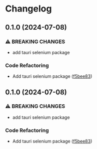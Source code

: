 # Changelog

## 0.1.0 (2024-07-08)


### ⚠ BREAKING CHANGES

* add tauri selenium package

### Code Refactoring

* Add tauri selenium package ([f5bee83](https://github.com/bukowa/tauri-e2e/commit/f5bee830d06a3c43a68c8a2e077c85bbf27257c0))

## 0.1.0 (2024-07-08)


### ⚠ BREAKING CHANGES

* add tauri selenium package

### Code Refactoring

* Add tauri selenium package ([f5bee83](https://github.com/bukowa/tauri-e2e/commit/f5bee830d06a3c43a68c8a2e077c85bbf27257c0))
